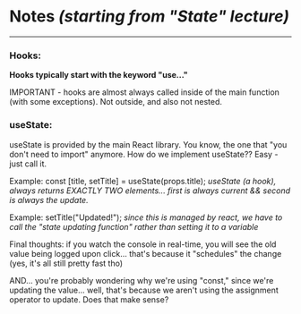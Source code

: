 # Notes *(starting from "State" lecture)*
-------------------------------------------

### Hooks:
**Hooks typically start with the keyword "use..."**

IMPORTANT - hooks are almost always called inside of the main function (with some exceptions).
Not outside, and also not nested.

### useState:
useState is provided by the main React library. You know, the one that "you don't need to import" anymore. How do we implement useState?? Easy - just call it.

Example: const [title, setTitle] = useState(props.title);
*useState (a hook), always returns EXACTLY TWO elements... first is always current && second is always the update.*

Example: setTitle("Updated!");
*since this is managed by react, we have to call the "state updating function" rather than setting it to a variable*

Final thoughts: if you watch the console in real-time, you will see the old value being logged upon click... that's because it "schedules" the change (yes, it's all still pretty fast tho)

AND... you're probably wondering why we're using "const," since we're updating the value... well, that's because we aren't using the assignment operator to update. Does that make sense?

